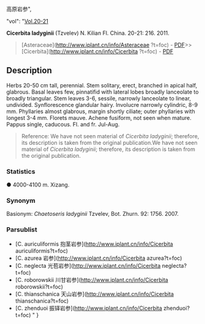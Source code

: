 高原岩参",

  "vol": "[Vol.20-21](http://iplant.cn/foc/vol/1)

**Cicerbita ladyginii** (Tzvelev) N. Kilian Fl. China. 20-21: 216. 2011.

> [Asteraceae](http://www.iplant.cn/info/Asteraceae ?t=foc) - [PDF](http://iplant.cn/foc/pdf/Asteraceae.pdf)>>[Cicerbita](http://www.iplant.cn/info/Cicerbita ?t=foc) - [PDF](http://www.iplant.cn/foc/pdf/Cicerbita.pdf)

## Description

Herbs 20-50 cm tall, perennial. Stem solitary, erect, branched in apical half, glabrous. Basal leaves few, pinnatifid with lateral lobes broadly lanceolate to broadly triangular. Stem leaves 3-6, sessile, narrowly lanceolate to linear, undivided. Synflorescence glandular hairy. Involucre narrowly cylindric, 8-9 mm. Phyllaries almost glabrous, margin shortly ciliate; outer phyllaries with longest 3-4 mm. Florets mauve. Achene fusiform, not seen when mature. Pappus single, caducous. Fl. and fr. Jul-Aug.
> Reference: 
> We have not seen material of *Cicerbita ladyginii*; therefore, its description is taken from the original publication.We have not seen material of *Cicerbita ladyginii*; therefore, its description is taken from the original publication.

### Statistics
● 4000-4100 m. Xizang.

### Synonym
Basionym: *Chaetoseris ladyginii* Tzvelev, Bot. Zhurn. 92: 1756. 2007.

### Parsublist

* [C.  auriculiformis  抱茎岩参](http://www.iplant.cn/info/Cicerbita auriculiformis?t=foc)
* [C.  azurea  岩参](http://www.iplant.cn/info/Cicerbita azurea?t=foc)
* [C.  neglecta  光苞岩参](http://www.iplant.cn/info/Cicerbita neglecta?t=foc)
* [C.  roborowskii  川甘岩参](http://www.iplant.cn/info/Cicerbita roborowskii?t=foc)
* [C.  thianschanica  天山岩参](http://www.iplant.cn/info/Cicerbita thianschanica?t=foc)
* [C.  zhenduoi  振铎岩参](http://www.iplant.cn/info/Cicerbita zhenduoi?t=foc)
"
}